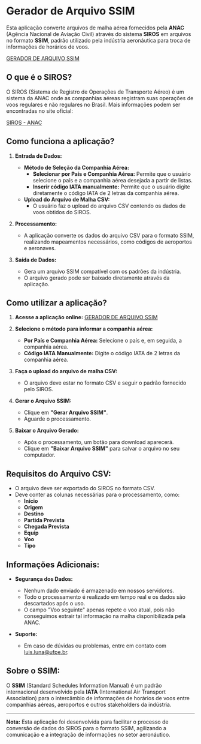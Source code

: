 # Gerador de Arquivo SSIM

Esta aplicação converte arquivos de malha aérea fornecidos pela **ANAC** (Agência Nacional de Aviação Civil) através do sistema **SIROS** em arquivos no formato **SSIM**, padrão utilizado pela indústria aeronáutica para troca de informações de horários de voos.

[GERADOR DE ARQUIVO SSIM](https://gerador-ssim-me42pp9k4m78esyvgvreyw.streamlit.app/)

## **O que é o SIROS?**

O SIROS (Sistema de Registro de Operações de Transporte Aéreo) é um sistema da ANAC onde as companhias aéreas registram suas operações de voos regulares e não regulares no Brasil. Mais informações podem ser encontradas no site oficial:

[SIROS - ANAC](https://siros.anac.gov.br/SIROS/view/registro/frmConsultaVoos)

## **Como funciona a aplicação?**

1. **Entrada de Dados:**
   - **Método de Seleção da Companhia Aérea:**
     - **Selecionar por País e Companhia Aérea:** Permite que o usuário selecione o país e a companhia aérea desejada a partir de listas.
     - **Inserir código IATA manualmente:** Permite que o usuário digite diretamente o código IATA de 2 letras da companhia aérea.
   - **Upload do Arquivo de Malha CSV:**
     - O usuário faz o upload do arquivo CSV contendo os dados de voos obtidos do SIROS.

2. **Processamento:**
   - A aplicação converte os dados do arquivo CSV para o formato SSIM, realizando mapeamentos necessários, como códigos de aeroportos e aeronaves.

3. **Saída de Dados:**
   - Gera um arquivo SSIM compatível com os padrões da indústria.
   - O arquivo gerado pode ser baixado diretamente através da aplicação.

## **Como utilizar a aplicação?**

1. **Acesse a aplicação online:** [GERADOR DE ARQUIVO SSIM](https://gerador-ssim-me42pp9k4m78esyvgvreyw.streamlit.app/)

2. **Selecione o método para informar a companhia aérea:**
   - **Por País e Companhia Aérea:** Selecione o país e, em seguida, a companhia aérea.
   - **Código IATA Manualmente:** Digite o código IATA de 2 letras da companhia aérea.

3. **Faça o upload do arquivo de malha CSV:**
   - O arquivo deve estar no formato CSV e seguir o padrão fornecido pelo SIROS.

4. **Gerar o Arquivo SSIM:**
   - Clique em **"Gerar Arquivo SSIM"**.
   - Aguarde o processamento.

5. **Baixar o Arquivo Gerado:**
   - Após o processamento, um botão para download aparecerá.
   - Clique em **"Baixar Arquivo SSIM"** para salvar o arquivo no seu computador.

## **Requisitos do Arquivo CSV:**

- O arquivo deve ser exportado do SIROS no formato CSV.
- Deve conter as colunas necessárias para o processamento, como:
  - **Início**
  - **Origem**
  - **Destino**
  - **Partida Prevista**
  - **Chegada Prevista**
  - **Equip**
  - **Voo**
  - **Tipo**

## **Informações Adicionais:**

- **Segurança dos Dados:**
  - Nenhum dado enviado é armazenado em nossos servidores.
  - Todo o processamento é realizado em tempo real e os dados são descartados após o uso.
  - O campo "Voo seguinte" apenas repete o voo atual, pois não conseguimos extrair tal informação na malha disponibilizada pela ANAC.

- **Suporte:**
  - Em caso de dúvidas ou problemas, entre em contato com luis.luna@ufpe.br.

## **Sobre o SSIM:**

O **SSIM** (Standard Schedules Information Manual) é um padrão internacional desenvolvido pela **IATA** (International Air Transport Association) para o intercâmbio de informações de horários de voos entre companhias aéreas, aeroportos e outros stakeholders da indústria.

---

**Nota:** Esta aplicação foi desenvolvida para facilitar o processo de conversão de dados do SIROS para o formato SSIM, agilizando a comunicação e a integração de informações no setor aeronáutico.

